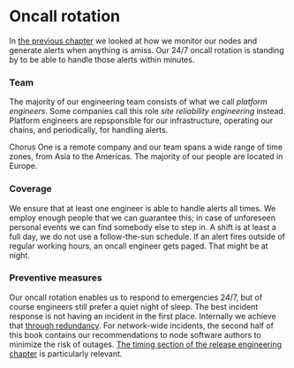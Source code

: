 # Oncall rotation

In [the previous chapter](monitoring-and-alerting.md)
we looked at how we monitor our nodes
and generate alerts when anything is amiss.
Our 24/7 oncall rotation is standing by
to be able to handle those alerts within minutes.

### Team

The majority of our engineering team consists of what we call _platform engineers_.
Some companies call this role _site reliability engineering_ instead.
Platform engineers are repsponsible for our infrastructure,
operating our chains,
and periodically,
for handling alerts.

Chorus One is a remote company and our team spans a wide range of time zones,
from Asia to the Americas.
The majority of our people are located in Europe.

### Coverage

We ensure that at least one engineer is able to handle alerts all times.
We employ enough people that we can guarantee this;
in case of unforeseen personal events we can find somebody else to step in.
A shift is at least a full day,
we do not use a follow-the-sun schedule.
If an alert fires outside of regular working hours,
an oncall engineer gets paged.
That might be at night.

### Preventive measures

Our oncall rotation enables us to respond to emergencies 24/7,
but of course engineers still prefer a quiet night of sleep.
The best incident response is not having an incident in the first place.
Internally we achieve that [through redundancy](reliable-systems.md).
For network-wide incidents,
the second half of this book contains our recommendations to node software authors
to minimize the risk of outages.
[The timing section of the release engineering chapter](../node-software/release-engineering.md#timing)
is particularly relevant.
